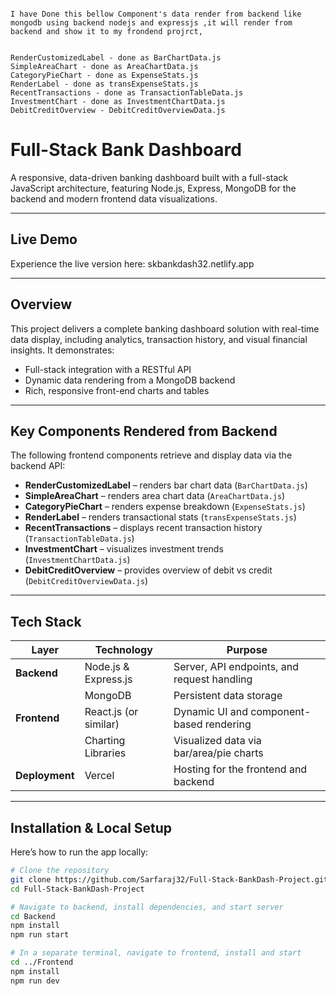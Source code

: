 ```

I have Done this bellow Component's data render from backend like mongodb using backend nodejs and expressjs ,it will render from backend and show it to my frondend projrct,

```

```

RenderCustomizedLabel - done as BarChartData.js
SimpleAreaChart - done as AreaChartData.js
CategoryPieChart - done as ExpenseStats.js
RenderLabel - done as transExpenseStats.js
RecentTransactions - done as TransactionTableData.js
InvestmentChart - done as InvestmentChartData.js
DebitCreditOverview - DebitCreditOverviewData.js

```
# Full-Stack Bank Dashboard

A responsive, data-driven banking dashboard built with a full-stack JavaScript architecture, featuring Node.js, Express, MongoDB for the backend and modern frontend data visualizations.

---

##  Live Demo

Experience the live version here: skbankdash32.netlify.app

---

##  Overview

This project delivers a complete banking dashboard solution with real-time data display, including analytics, transaction history, and visual financial insights. It demonstrates:

- Full-stack integration with a RESTful API
- Dynamic data rendering from a MongoDB backend
- Rich, responsive front-end charts and tables

---

##  Key Components Rendered from Backend

The following frontend components retrieve and display data via the backend API:

- **RenderCustomizedLabel** – renders bar chart data (`BarChartData.js`)
- **SimpleAreaChart** – renders area chart data (`AreaChartData.js`)
- **CategoryPieChart** – renders expense breakdown (`ExpenseStats.js`)
- **RenderLabel** – renders transactional stats (`transExpenseStats.js`)
- **RecentTransactions** – displays recent transaction history (`TransactionTableData.js`)
- **InvestmentChart** – visualizes investment trends (`InvestmentChartData.js`)
- **DebitCreditOverview** – provides overview of debit vs credit (`DebitCreditOverviewData.js`)

---

##  Tech Stack

| Layer           | Technology               | Purpose                                   |
|----------------|---------------------------|--------------------------------------------|
| **Backend**     | Node.js & Express.js      | Server, API endpoints, and request handling |
|                 | MongoDB                   | Persistent data storage                     |
| **Frontend**    | React.js (or similar)     | Dynamic UI and component-based rendering    |
|                 | Charting Libraries        | Visualized data via bar/area/pie charts     |
| **Deployment**  | Vercel                    | Hosting for the frontend and backend        |

---

##  Installation & Local Setup

Here’s how to run the app locally:

```bash
# Clone the repository
git clone https://github.com/Sarfaraj32/Full-Stack-BankDash-Project.git
cd Full-Stack-BankDash-Project

# Navigate to backend, install dependencies, and start server
cd Backend
npm install
npm run start

# In a separate terminal, navigate to frontend, install and start
cd ../Frontend
npm install
npm run dev
